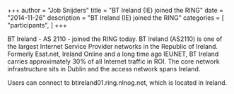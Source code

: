 +++
author = "Job Snijders"
title = "BT Ireland (IE) joined the RING"
date = "2014-11-26"
description = "BT Ireland (IE) joined the RING"
categories = [
    "participants",
]
+++

BT Ireland - AS 2110 - joined the RING today. BT lreland (AS2110) is one of the largest Internet Service Provider networks in the Republic of Ireland. Formerly Esat.net, Ireland Online and a long time ago IEUNET, BT Ireland carries approximately 30% of all Internet traffic in ROI. The core network infrastructure sits in Dublin and the access network spans Ireland.

Users can connect to btireland01.ring.nlnog.net, which is located in Ireland.


